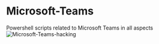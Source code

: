 # Microsoft-Teams

Powershell scripts related to Microsoft Teams in all aspects
![Microsoft-Teams-hacking](https://user-images.githubusercontent.com/68775447/153252550-c84d66dd-69be-488e-93c0-6d76e784b583.jpg)
